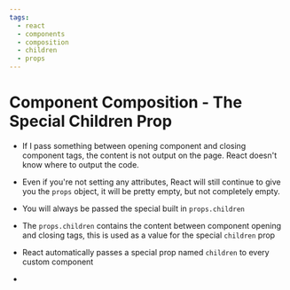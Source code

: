 ```yaml
---
tags:
  - react
  - components
  - composition
  - children
  - props
---
```

# Component Composition - The Special Children Prop


* If I pass something between opening component and closing component tags, the content is not output on the page. React doesn't know where to output the code.
* Even if you're not setting any attributes, React will still continue to give you the `props` object, it will be pretty empty, but not completely empty.
* You will always be passed the special built in `props.children`

* The `props.children` contains the content between component opening and closing tags, this is used as a value for the special `children` prop
* React automatically passes a special prop named `children` to every custom component
* 